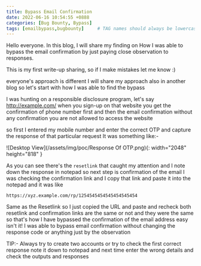 ```yaml
---
title: Bypass Email Confirmation
date: 2022-06-16 10:54:55 +0888
categories: [Bug Bounty, Bypass]
tags: [emailbypass,bugbounty]     # TAG names should always be lowercase
---
```


Hello everyone. In this blog, I will share my finding on How I was able to bypass the email confirmation by just paying close observation to responses. 

This is my first write-up sharing, so if I make mistakes let me know :)

everyone's approach is different I will share my approach also in another blog so let's start with how I was able to find the bypass 

I was hunting on a responsible disclosure program, let's say http://example.com/ 
when you sign-up on that website you get the confirmation of phone number first and then the email confirmation without any confirmation you are not allowed to access the website 

so first I entered my mobile number and enter the correct OTP and capture the response of that particular request It was something like:-

![Desktop View](/assets/img/poc/Response Of OTP.png){: width="2048" height="818" }

As you can see there's the ``resetlink`` that caught my attention and I note down the response in notepad so next step is confirmation of the email I was checking the confirmation link and I copy that link and paste it into the notepad and it was like 

``https://xyz.example.com/rp/1254545454545454545454``

Same as the Resetlink so I just copied the URL and paste and recheck both resetlink and confirmation links are the same or not and they were the same so that's how I have bypassed the confirmation of the email address easy isn't it! 
I was able to bypass email confirmation without changing the response code or anything just by the observation 

TIP:- Always try to create two accounts or try to check the first correct response note it down to notepad and next time enter the wrong details and check the outputs and responses 








